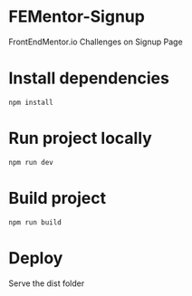 # FEMentor-Signup
 FrontEndMentor.io Challenges on Signup Page

 # Install dependencies
 `npm install`

 # Run project locally
 `npm run dev`

# Build project
`npm run build`

# Deploy
Serve the dist folder